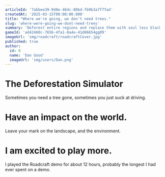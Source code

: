 ```yaml
---
articleId: '7abbee39-9d8e-46dc-80bd-fb9b3a7f7fad'
createdAt: '2025-03-15T00:08:00.000'
title: "Where we're going, we don't need trees."
slug: 'where-were-going-we-dont-need-trees'
summary: 'Deforest entire regions and replace them with soul less black roads with your homies.'
gameId: 'ad42460c-7656-4fa1-8a4e-41d06654gg09'
imageUrl: 'img/roadcraft/roadcraftCover.jpg'
published: true
author:
  id: 0
  name: 'Dan Good'
  imageUrl: 'img/users/Dan.png'
---
```


# The Deforestation Simulator

Sometimes you need a tree gone, sometimes you just suck at driving.

# Have an impact on the world.

Leave your mark on the landscape, and the environment.

# I am excited to play more.

I played the Roadcraft demo for about 12 hours, probably the longest I had ever spent on a demo.
